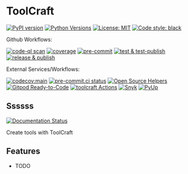 # ToolCraft

[![PyPI version](https://img.shields.io/pypi/v/toolcraft?style=for-the-badge)](https://pypi.org/project/toolcraft/)
[![Python Versions](https://img.shields.io/pypi/pyversions/toolcraft?style=for-the-badge)](https://pypi.org/project/toolcraft/)
[![License: MIT](https://img.shields.io/pypi/l/toolcraft?style=for-the-badge)](https://opensource.org/licenses/BSD-3-Clause)
[![Code style: black](https://img.shields.io/badge/code%20style-black-000000.svg?style=for-the-badge)](https://github.com/psf/black)

Github Workflows:

[![code-ql scan](https://github.com/SpikingNeurons/toolcraft/actions/workflows/codeql-analysis.yml/badge.svg)](https://github.com/SpikingNeurons/toolcraft/actions/workflows/codeql-analysis.yml)
[![coverage](https://github.com/SpikingNeurons/toolcraft/actions/workflows/coverage.yml/badge.svg)](https://github.com/SpikingNeurons/toolcraft/actions/workflows/coverage.yml)
[![pre-commit](https://github.com/SpikingNeurons/toolcraft/actions/workflows/pre-commit.yml/badge.svg)](https://github.com/SpikingNeurons/toolcraft/actions/workflows/pre-commit.yml)
[![test & test-publish](https://github.com/SpikingNeurons/toolcraft/actions/workflows/test.yml/badge.svg)](https://github.com/SpikingNeurons/toolcraft/actions/workflows/test.yml)
[![release & publish](https://github.com/SpikingNeurons/toolcraft/actions/workflows/release.yml/badge.svg)](https://github.com/SpikingNeurons/toolcraft/actions/workflows/release.yml)

External Services/Workflows:

[![codecov:main](https://codecov.io/gh/SpikingNeurons/toolcraft/branch/main/graph/badge.svg?token=Zz1FhlxwEe)](https://codecov.io/gh/SpikingNeurons/toolcraft/branch/main)
[![pre-commit.ci status](https://results.pre-commit.ci/badge/github/SpikingNeurons/toolcraft/main.svg)](https://results.pre-commit.ci/latest/github/SpikingNeurons/toolcraft/main)
[![Open Source Helpers](https://www.codetriage.com/spikingneurons/toolcraft/badges/users.svg)](https://www.codetriage.com/spikingneurons/toolcraft)
[![Gitpod Ready-to-Code](https://img.shields.io/badge/Gitpod-Ready--to--Code-blue?logo=gitpod)](https://gitpod.io/#https://github.com/SpikingNeurons/toolcraft)
[![toolcraft Actions](https://api.meercode.io/badge/SpikingNeurons/toolcraft?type=ci-score&branch=main&lastDay=14)](https://meercode.io/public/dashboard/7f2afff96630ed94ef8f1bc21f84aacd:fd482cc7fa8e4d110e770890d9332a318943b734e2ac323e4b67b122611438afe7461739754621a7b41db1eea1eb9146)
[![Snyk](https://snyk-widget.herokuapp.com/badge/pip/toolcraft/badge.svg)](https://snyk.io/test/github/SpikingNeurons/toolcraft?targetFile=pyproject.toml)
[![PyUp](https://pyup.io/repos/github/SpikingNeurons/toolcraft/shield.svg?logo=pyup)](https://pyup.io/repos/github/SpikingNeurons/toolcraft/)

## Ssssss




<a href="https://toolcraft.readthedocs.io/en/latest/?badge=latest">
    <img src="https://readthedocs.org/projects/toolcraft/badge/?version=latest" alt="Documentation Status">
</a>




Create tools with ToolCraft



## Features

* TODO

